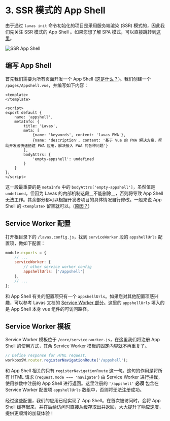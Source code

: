 # 3. SSR 模式的 App Shell

由于通过 `lavas init` 命令初始化的项目是采用服务端渲染 (SSR) 模式的，因此我们先关注 SSR 模式的 App Shell 。如果您想了解 SPA 模式，可以直接跳转到[这里](/codelab/service-worker/spa-mpa-config)。

![SSR App Shell](https://boscdn.baidu.com/assets/lavas/codelab/appshell.png)

## 编写 App Shell

首先我们需要为所有页面开发一个 App Shell ([这是什么？](/guide/v2/advanced/appshell))。我们创建一个 `/pages/Appshell.vue`，并编写如下内容：

```
<template>
</template>

<script>
export default {
    name: 'appshell',
    metaInfo: {
        title: 'Lavas',
        meta: [
            {name: 'keywords', content: 'lavas PWA'},
            {name: 'description', content: '基于 Vue 的 PWA 解决方案，帮助开发者快速搭建 PWA 应用，解决接入 PWA 的各种问题'}
        ],
        bodyAttrs: {
            'empty-appshell': undefined
        }
    }
};
</script>
```

这一段最重要的是 `metaInfo` 中的 `bodyAttrs['empty-appshell']`，虽然值是 `undefined`，但因为 Lavas 的内部机制这段__不能删除__，否则将导致 App Shell 无法工作。其余部分都可以根据开发者项目的具体情况自行修改。一般来说 App Shell 的 `<template>` 留空就可以。([原因？](/guide/v2/advanced/appshell#Skeleton-和-App-Shell-的差异))

## Service Worker 配置

打开根目录下的 `/lavas.config.js`，找到 `serviceWorker` 段的 `appshellUrls` 配置项，做如下配置：

```javascript
module.exports = {
    // ...
    serviceWorker: {
        // other service worker config
        appshellUrls: ['/appshell']
    },
    // ...
};
```

和 App Shell 有关的配置项只有一个 `appshellUrls`。如果您对其他配置项感兴趣，可以参考 Lavas 文档的 [Service Worker 部分](/guide/v2/advanced/service-worker)。这里的 `appshellUrls` 填入的是 App Shell 本身 vue 组件的可访问路径。

## Service Worker 模板

Service Worker 模板位于 `/core/service-worker.js`，在这里我们将注册 App Shell 的使用方式，其余 Service Worker 模板的固定内容就不再重复了。

```javascript
// Define response for HTML request.
workboxSW.router.registerNavigationRoute('/appshell');
```

和 App Shell 相关的只有 `registerNavigationRoute` 这一句。这句的作用是将所有 HTML 请求 (`request.mode === 'navigate'`) 由 Service Worker 进行拦截，使用参数中注册的 App Shell 进行返回。这里注册的 `'/appshell'` __必须__ 包含在 Service Worker 配置项 `appshellUrls` 数组中，否则将无法注册成功。

经过这些配置，我们的应用已经实现了 App Shell。在首次被访问时，会将 App Shell 缓存起来，并在后续访问时直接从缓存取出并返回，大大提升了响应速度，提供更顺滑的加载体验！
